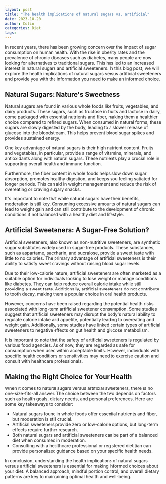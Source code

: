 ```yaml
---
layout: post
title: "The health implications of natural sugars vs. artificial"
date: 2023-10-20
author: Colin
categories: Diet
tags: 
---
```


In recent years, there has been growing concern over the impact of sugar consumption on human health. With the rise in obesity rates and the prevalence of chronic diseases such as diabetes, many people are now looking for alternatives to traditional sugars. This has led to an increased interest in natural sugars and artificial sweeteners. In this blog post, we will explore the health implications of natural sugars versus artificial sweeteners and provide you with the information you need to make an informed choice.

## Natural Sugars: Nature's Sweetness

Natural sugars are found in various whole foods like fruits, vegetables, and dairy products. These sugars, such as fructose in fruits and lactose in dairy, come packaged with essential nutrients and fiber, making them a healthier choice compared to refined sugars. When consumed in natural forms, these sugars are slowly digested by the body, leading to a slower release of glucose into the bloodstream. This helps prevent blood sugar spikes and provides sustained energy.

One key advantage of natural sugars is their high nutrient content. Fruits and vegetables, in particular, provide a range of vitamins, minerals, and antioxidants along with natural sugars. These nutrients play a crucial role in supporting overall health and immune function.

Furthermore, the fiber content in whole foods helps slow down sugar absorption, promotes healthy digestion, and keeps you feeling satiated for longer periods. This can aid in weight management and reduce the risk of overeating or craving sugary snacks.

It's important to note that while natural sugars have their benefits, moderation is still key. Consuming excessive amounts of natural sugars can lead to weight gain and can still contribute to the development of chronic conditions if not balanced with a healthy diet and lifestyle.

## Artificial Sweeteners: A Sugar-Free Solution?

Artificial sweeteners, also known as non-nutritive sweeteners, are synthetic sugar substitutes widely used in sugar-free products. These substances, such as aspartame, saccharin, and sucralose, provide a sweet taste with little to no calories. The primary advantage of artificial sweeteners is their ability to satisfy sweet cravings without raising blood sugar levels.

Due to their low-calorie nature, artificial sweeteners are often marketed as a suitable option for individuals looking to lose weight or manage conditions like diabetes. They can help reduce overall calorie intake while still providing a sweet taste. Additionally, artificial sweeteners do not contribute to tooth decay, making them a popular choice in oral health products.

However, concerns have been raised regarding the potential health risks associated with long-term artificial sweetener consumption. Some studies suggest that artificial sweeteners may disrupt the body's natural ability to regulate calorie intake and appetite, potentially leading to overeating and weight gain. Additionally, some studies have linked certain types of artificial sweeteners to negative effects on gut health and glucose metabolism.

It is important to note that the safety of artificial sweeteners is regulated by various food agencies. As of now, they are regarded as safe for consumption when used within acceptable limits. However, individuals with specific health conditions or sensitivities may need to exercise caution and consult with healthcare professionals.

## Making the Right Choice for Your Health

When it comes to natural sugars versus artificial sweeteners, there is no one-size-fits-all answer. The choice between the two depends on factors such as health goals, dietary needs, and personal preferences. Here are some key takeaways to consider:

- Natural sugars found in whole foods offer essential nutrients and fiber, but moderation is still crucial.
- Artificial sweeteners provide zero or low-calorie options, but long-term effects require further research.
- Both natural sugars and artificial sweeteners can be part of a balanced diet when consumed in moderation.
- Consulting with a healthcare professional or registered dietitian can provide personalized guidance based on your specific health needs.

In conclusion, understanding the health implications of natural sugars versus artificial sweeteners is essential for making informed choices about your diet. A balanced approach, mindful portion control, and overall dietary patterns are key to maintaining optimal health and well-being.